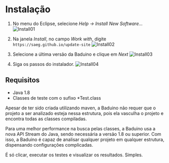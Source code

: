 # Instalação

1. No menu do Eclipse, selecione *Help → Install New Software...*
![Install01](/images/install01.png)

2. Na janela *Install*, no campo *Work with*, digite `https://saeg.github.io/update-site`
![Install02](/images/install02.png)

3. Selecione a última versão da Baduino e clique em *Next*
![Install03](/images/install03.png)

4. Siga os passos do instalador.
![Install04](/images/install04.png)

## Requisitos
* Java 1.8
* Classes de teste com o sufixo *Test.class

Apesar de ter sido criada utilizando maven, a Baduino não requer que o projeto a ser analizado esteja nessa estrutura, pois ela vasculha o projeto e encontra todas as classes compiladas.

Para uma melhor performance na busca pelas classes, a Baduino usa a nova API Stream do Java, sendo necessária a versão 1.8 ou superior. Com isso, a Baduino é capaz de analisar qualquer projeto em qualquer estrutura, dispensando configurações complicadas.

É só clicar, executar os testes e visualizar os resultados. Simples.
